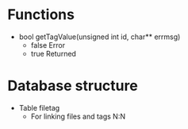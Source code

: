 # Functions
- bool getTagValue(unsigned int id, char** errmsg)
  - false Error
  - true Returned

# Database structure
- Table filetag
  - For linking files and tags N:N
